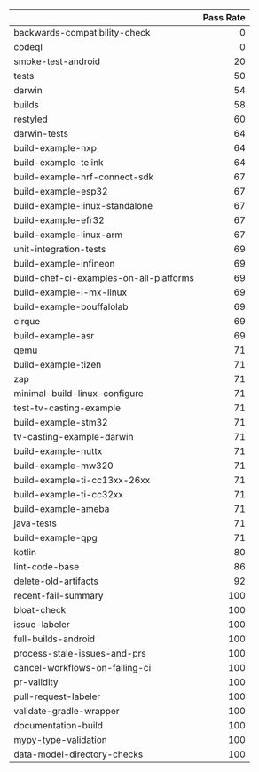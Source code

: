 |                                         |   Pass Rate |
|:----------------------------------------|------------:|
| backwards-compatibility-check           |           0 |
| codeql                                  |           0 |
| smoke-test-android                      |          20 |
| tests                                   |          50 |
| darwin                                  |          54 |
| builds                                  |          58 |
| restyled                                |          60 |
| darwin-tests                            |          64 |
| build-example-nxp                       |          64 |
| build-example-telink                    |          64 |
| build-example-nrf-connect-sdk           |          67 |
| build-example-esp32                     |          67 |
| build-example-linux-standalone          |          67 |
| build-example-efr32                     |          67 |
| build-example-linux-arm                 |          67 |
| unit-integration-tests                  |          69 |
| build-example-infineon                  |          69 |
| build-chef-ci-examples-on-all-platforms |          69 |
| build-example-i-mx-linux                |          69 |
| build-example-bouffalolab               |          69 |
| cirque                                  |          69 |
| build-example-asr                       |          69 |
| qemu                                    |          71 |
| build-example-tizen                     |          71 |
| zap                                     |          71 |
| minimal-build-linux-configure           |          71 |
| test-tv-casting-example                 |          71 |
| build-example-stm32                     |          71 |
| tv-casting-example-darwin               |          71 |
| build-example-nuttx                     |          71 |
| build-example-mw320                     |          71 |
| build-example-ti-cc13xx-26xx            |          71 |
| build-example-ti-cc32xx                 |          71 |
| build-example-ameba                     |          71 |
| java-tests                              |          71 |
| build-example-qpg                       |          71 |
| kotlin                                  |          80 |
| lint-code-base                          |          86 |
| delete-old-artifacts                    |          92 |
| recent-fail-summary                     |         100 |
| bloat-check                             |         100 |
| issue-labeler                           |         100 |
| full-builds-android                     |         100 |
| process-stale-issues-and-prs            |         100 |
| cancel-workflows-on-failing-ci          |         100 |
| pr-validity                             |         100 |
| pull-request-labeler                    |         100 |
| validate-gradle-wrapper                 |         100 |
| documentation-build                     |         100 |
| mypy-type-validation                    |         100 |
| data-model-directory-checks             |         100 |